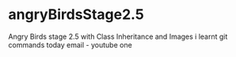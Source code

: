 # angryBirdsStage2.5
Angry Birds stage 2.5 with Class Inheritance and Images
i learnt git commands today
email - youtube one